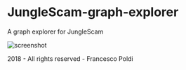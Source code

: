# JungleScam-graph-explorer
A graph explorer for JungleScam

![screenshot](https://i.imgur.com/ZinICxf.png)

2018 - All rights reserved - Francesco Poldi
